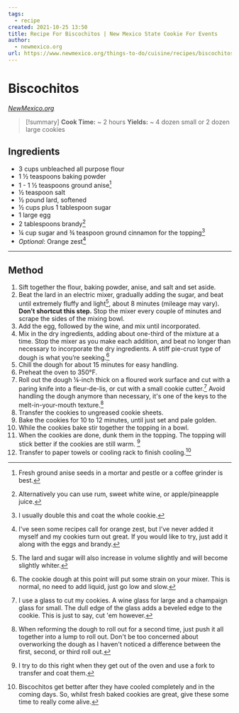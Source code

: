 ```yaml
---
tags:
  - recipe
created: 2021-10-25 13:50
title: Recipe For Biscochitos | New Mexico State Cookie For Events
author:
  - newmexico.org
url: https://www.newmexico.org/things-to-do/cuisine/recipes/biscochitos/
---
```

# Biscochitos
*[NewMexico.org](https://www.newmexico.org/things-to-do/cuisine/recipes/biscochitos/)*

>[!summary]
>**Cook Time:** ~ 2 hours
> **Yields:** ~ 4 dozen small or 2 dozen large cookies 

## Ingredients
- 3 cups unbleached all purpose flour
- 1 ½ teaspoons baking powder
- 1 - 1 ½ teaspoons ground anise[^1] 
- ½ teaspoon salt
- ½ pound lard, softened
- ½ cups plus 1 tablespoon sugar
- 1 large egg
- 2 tablespoons brandy[^2] 
- ¼ cup sugar and ¾ teaspoon ground cinnamon for the topping[^3]
- *Optional*: Orange zest[^4]

---
## Method
1. Sift together the flour, baking powder, anise, and salt and set aside.
3. Beat the lard in an electric mixer, gradually adding the sugar, and beat until extremely fluffy and light[^5], about 8 minutes (mileage may vary). **Don’t shortcut this step.** Stop the mixer every couple of minutes and scrape the sides of the mixing bowl.
3. Add the egg, followed by the wine, and mix until incorporated.
4. Mix in the dry ingredients, adding about one-third of the mixture at a time. Stop the mixer as you make each addition, and beat no longer than necessary to incorporate the dry ingredients. A stiff pie-crust type of dough is what you’re seeking.[^6]
5. Chill the dough for about 15 minutes for easy handling.
6. Preheat the oven to 350°F.
7. Roll out the dough ¼-inch thick on a floured work surface and cut with a paring knife into a fleur-de-lis, or cut with a small cookie cutter.[^7] Avoid handling the dough anymore than necessary, it's one of the keys to the melt-in-your-mouth texture.[^8]
8. Transfer the cookies to ungreased cookie sheets.
9. Bake the cookies for 10 to 12 minutes, until just set and pale golden.
10. While the cookies bake stir together the topping in a bowl.
11. When the cookies are done, dunk them in the topping. The topping will stick better if the cookies are still warm. [^9]
12. Transfer to paper towels or cooling rack to finish cooling.[^10]

[^1]: Fresh ground anise seeds in a mortar and pestle or a coffee grinder is best.
[^2]: Alternatively you can use rum, sweet white wine, or apple/pineapple juice.
[^3]: I usually double this and coat the whole cookie.
[^4]: I've seen some recipes call for orange zest, but I've never added it myself and my cookies turn out great. If you would like to try, just add it along with the eggs and brandy.
[^5]: The lard and sugar will also increase in volume slightly and will become slightly whiter.
[^6]: The cookie dough at this point will put some strain on your mixer. This is normal, no need to add liquid, just go low and slow.
[^7]: I use a glass to cut my cookies. A wine glass for large and a champaign glass for small. The dull edge of the glass adds a beveled edge to the cookie. This is just to say, cut 'em however.
[^8]: When reforming the dough to roll out for a second time, just push it all together into a lump to roll out. Don't be too concerned about overworking the dough as I haven't noticed a difference between the first, second, or third roll out.
[^9]: I try to do this right when they get out of the oven and use a fork to transfer and coat them.
[^10]: Biscochitos get better after they have cooled completely and in the coming days. So, whilst fresh baked cookies are great, give these some time to really come alive.